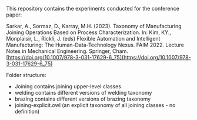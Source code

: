 This repository contains the experiments conducted for the conference paper:

Sarkar, A., Sormaz, D., Karray, M.H. (2023). Taxonomy of Manufacturing Joining Operations Based on Process Characterization. In: Kim, KY., Monplaisir, L., Rickli, J. (eds) Flexible Automation and Intelligent Manufacturing: The Human-Data-Technology Nexus. FAIM 2022. Lecture Notes in Mechanical Engineering. Springer, Cham. 
[https://doi.org/10.1007/978-3-031-17629-6_75](https://doi.org/10.1007/978-3-031-17629-6_75)

Folder structure:
- Joining contains joining upper-level classes
- welding contains different versions of welding taxonomy
- brazing contains different versions of brazing taxonomy
- joining-explicit.owl (an explicit taxonomy of all joining classes - no definition)
